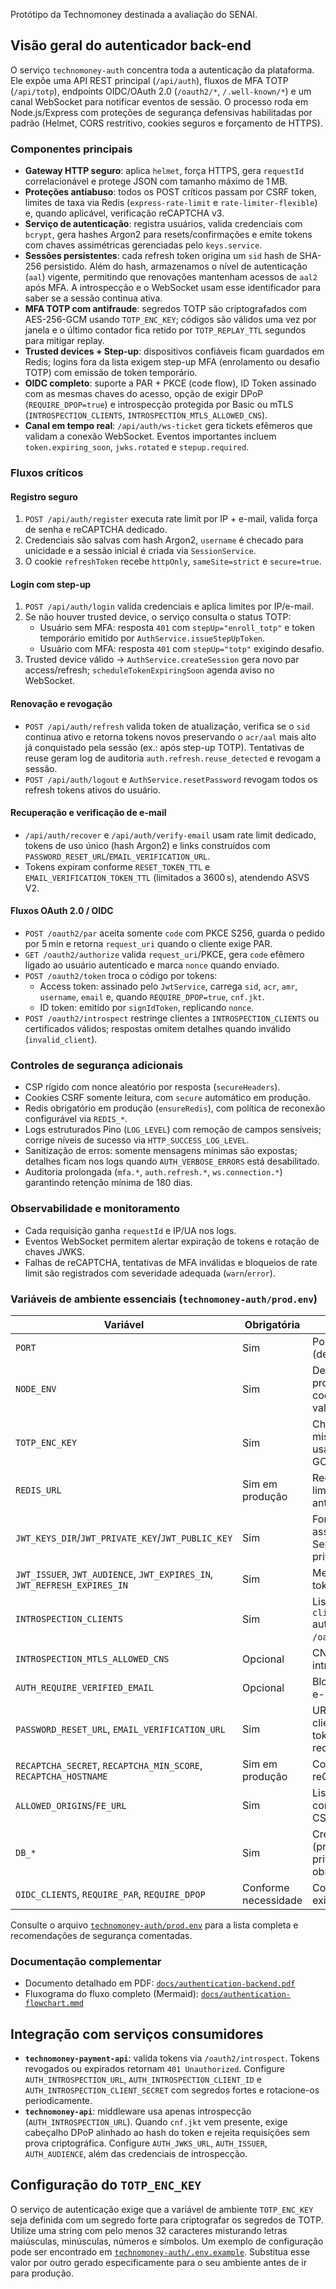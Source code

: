 Protótipo da Technomoney destinada a avaliação do SENAI.

## Visão geral do autenticador back-end

O serviço `technomoney-auth` concentra toda a autenticação da plataforma. Ele
expõe uma API REST principal (`/api/auth`), fluxos de MFA TOTP (`/api/totp`),
endpoints OIDC/OAuth 2.0 (`/oauth2/*`, `/.well-known/*`) e um canal WebSocket
para notificar eventos de sessão. O processo roda em Node.js/Express com
proteções de segurança defensivas habilitadas por padrão (Helmet, CORS
restritivo, cookies seguros e forçamento de HTTPS).

### Componentes principais

- **Gateway HTTP seguro**: aplica `helmet`, força HTTPS, gera `requestId`
  correlacionável e protege JSON com tamanho máximo de 1 MB.
- **Proteções antiabuso**: todos os POST críticos passam por CSRF token, limites
  de taxa via Redis (`express-rate-limit` e `rate-limiter-flexible`) e, quando
  aplicável, verificação reCAPTCHA v3.
- **Serviço de autenticação**: registra usuários, valida credenciais com
  `bcrypt`, gera hashes Argon2 para resets/confirmações e emite tokens com chaves
  assimétricas gerenciadas pelo `keys.service`.
- **Sessões persistentes**: cada refresh token origina um `sid` hash de SHA-256
  persistido. Além do hash, armazenamos o nível de autenticação (`aal`) vigente,
  permitindo que renovações mantenham acessos de `aal2` após MFA. A introspecção
  e o WebSocket usam esse identificador para saber se a sessão continua ativa.
- **MFA TOTP com antifraude**: segredos TOTP são criptografados com AES-256-GCM
  usando `TOTP_ENC_KEY`; códigos são válidos uma vez por janela e o último
  contador fica retido por `TOTP_REPLAY_TTL` segundos para mitigar replay.
- **Trusted devices + Step-up**: dispositivos confiáveis ficam guardados em
  Redis; logins fora da lista exigem step-up MFA (enrolamento ou desafio TOTP)
  com emissão de token temporário.
- **OIDC completo**: suporte a PAR + PKCE (code flow), ID Token assinado com as
  mesmas chaves do acesso, opção de exigir DPoP (`REQUIRE_DPOP=true`) e
  introspecção protegida por Basic ou mTLS (`INTROSPECTION_CLIENTS`,
  `INTROSPECTION_MTLS_ALLOWED_CNS`).
- **Canal em tempo real**: `/api/auth/ws-ticket` gera tickets efêmeros que
  validam a conexão WebSocket. Eventos importantes incluem `token.expiring_soon`,
  `jwks.rotated` e `stepup.required`.

### Fluxos críticos

#### Registro seguro
1. `POST /api/auth/register` executa rate limit por IP + e-mail, valida força de
   senha e reCAPTCHA dedicado.
2. Credenciais são salvas com hash Argon2, `username` é checado para unicidade e
   a sessão inicial é criada via `SessionService`.
3. O cookie `refreshToken` recebe `httpOnly`, `sameSite=strict` e `secure=true`.

#### Login com step-up
1. `POST /api/auth/login` valida credenciais e aplica limites por IP/e-mail.
2. Se não houver trusted device, o serviço consulta o status TOTP:
   - Usuário sem MFA: resposta `401` com `stepUp="enroll_totp"` e token
     temporário emitido por `AuthService.issueStepUpToken`.
   - Usuário com MFA: resposta `401` com `stepUp="totp"` exigindo desafio.
3. Trusted device válido → `AuthService.createSession` gera novo par
   access/refresh; `scheduleTokenExpiringSoon` agenda aviso no WebSocket.

#### Renovação e revogação
- `POST /api/auth/refresh` valida token de atualização, verifica se o `sid`
  continua ativo e retorna tokens novos preservando o `acr/aal` mais alto já
  conquistado pela sessão (ex.: após step-up TOTP). Tentativas de reuse geram log
  de auditoria `auth.refresh.reuse_detected` e revogam a sessão.
- `POST /api/auth/logout` e `AuthService.resetPassword` revogam todos os refresh
  tokens ativos do usuário.

#### Recuperação e verificação de e-mail
- `/api/auth/recover` e `/api/auth/verify-email` usam rate limit dedicado, tokens
  de uso único (hash Argon2) e links construídos com
  `PASSWORD_RESET_URL`/`EMAIL_VERIFICATION_URL`.
- Tokens expiram conforme `RESET_TOKEN_TTL` e `EMAIL_VERIFICATION_TOKEN_TTL`
  (limitados a 3600 s), atendendo ASVS V2.

#### Fluxos OAuth 2.0 / OIDC
- `POST /oauth2/par` aceita somente `code` com PKCE S256, guarda o pedido por
  5 min e retorna `request_uri` quando o cliente exige PAR.
- `GET /oauth2/authorize` valida `request_uri`/PKCE, gera `code` efêmero ligado
  ao usuário autenticado e marca `nonce` quando enviado.
- `POST /oauth2/token` troca o código por tokens:
  - Access token: assinado pelo `JwtService`, carrega `sid`, `acr`, `amr`,
    `username`, `email` e, quando `REQUIRE_DPOP=true`, `cnf.jkt`.
  - ID token: emitido por `signIdToken`, replicando `nonce`.
- `POST /oauth2/introspect` restringe clientes a `INTROSPECTION_CLIENTS` ou
  certificados válidos; respostas omitem detalhes quando inválido (`invalid_client`).

### Controles de segurança adicionais

- CSP rígido com nonce aleatório por resposta (`secureHeaders`).
- Cookies CSRF somente leitura, com `secure` automático em produção.
- Redis obrigatório em produção (`ensureRedis`), com política de reconexão
  configurável via `REDIS_*`.
- Logs estruturados Pino (`LOG_LEVEL`) com remoção de campos sensíveis; corrige
  níveis de sucesso via `HTTP_SUCCESS_LOG_LEVEL`.
- Sanitização de erros: somente mensagens mínimas são expostas; detalhes ficam
  nos logs quando `AUTH_VERBOSE_ERRORS` está desabilitado.
- Auditoria prolongada (`mfa.*`, `auth.refresh.*`, `ws.connection.*`) garantindo
  retenção mínima de 180 dias.

### Observabilidade e monitoramento

- Cada requisição ganha `requestId` e IP/UA nos logs.
- Eventos WebSocket permitem alertar expiração de tokens e rotação de chaves JWKS.
- Falhas de reCAPTCHA, tentativas de MFA inválidas e bloqueios de rate limit são
  registrados com severidade adequada (`warn`/`error`).

### Variáveis de ambiente essenciais (`technomoney-auth/prod.env`)

| Variável | Obrigatória | Finalidade |
| --- | --- | --- |
| `PORT` | Sim | Porta HTTP do serviço (default 4000).
| `NODE_ENV` | Sim | Defina `production` em produção para reforçar cookies, HTTPS e validações.
| `TOTP_ENC_KEY` | Sim | Chave forte (≥32 chars misturando classes) usada para AES-256-GCM dos segredos TOTP.
| `REDIS_URL` | Sim em produção | Redis utilizado por rate limits, trusted devices e antifraude TOTP.
| `JWT_KEYS_DIR`/`JWT_PRIVATE_KEY`/`JWT_PUBLIC_KEY` | Sim | Fonte das chaves que assinam/verificam tokens. Sempre proteja o PEM privado.
| `JWT_ISSUER`, `JWT_AUDIENCE`, `JWT_EXPIRES_IN`, `JWT_REFRESH_EXPIRES_IN` | Sim | Metadados e TTL dos tokens emitidos.
| `INTROSPECTION_CLIENTS` | Sim | Lista `clientId:clientSecret` autorizada a consultar `/oauth2/introspect`.
| `INTROSPECTION_MTLS_ALLOWED_CNS` | Opcional | CNs aceitos quando introspecção usa mTLS.
| `AUTH_REQUIRE_VERIFIED_EMAIL` | Opcional | Bloqueia login até que o e-mail seja confirmado.
| `PASSWORD_RESET_URL`, `EMAIL_VERIFICATION_URL` | Sim | URLs HTTPS da aplicação cliente que recebem tokens de recuperação/confirmação.
| `RECAPTCHA_SECRET`, `RECAPTCHA_MIN_SCORE`, `RECAPTCHA_HOSTNAME` | Sim em produção | Configuração do reCAPTCHA v3.
| `ALLOWED_ORIGINS`/`FE_URL` | Sim | Lista de origens confiáveis para CORS e CSRF.
| `DB_*` | Sim | Credenciais do banco (princípio do menor privilégio, TLS obrigatório).
| `OIDC_CLIENTS`, `REQUIRE_PAR`, `REQUIRE_DPOP` | Conforme necessidade | Controlam clientes OIDC, exigência de PAR e DPoP.

Consulte o arquivo [`technomoney-auth/prod.env`](technomoney-auth/prod.env) para a
lista completa e recomendações de segurança comentadas.

### Documentação complementar

- Documento detalhado em PDF: [`docs/authentication-backend.pdf`](docs/authentication-backend.pdf)
- Fluxograma do fluxo completo (Mermaid): [`docs/authentication-flowchart.mmd`](docs/authentication-flowchart.mmd)

## Integração com serviços consumidores

- **`technomoney-payment-api`**: valida tokens via `/oauth2/introspect`. Tokens
  revogados ou expirados retornam `401 Unauthorized`. Configure `AUTH_INTROSPECTION_URL`,
  `AUTH_INTROSPECTION_CLIENT_ID` e `AUTH_INTROSPECTION_CLIENT_SECRET` com segredos
  fortes e rotacione-os periodicamente.
- **`technomoney-api`**: middleware usa apenas introspecção (`AUTH_INTROSPECTION_URL`).
  Quando `cnf.jkt` vem presente, exige cabeçalho DPoP alinhado ao hash do token e
  rejeita requisições sem prova criptográfica. Configure `AUTH_JWKS_URL`,
  `AUTH_ISSUER`, `AUTH_AUDIENCE`, além das credenciais de introspecção.

## Configuração do `TOTP_ENC_KEY`

O serviço de autenticação exige que a variável de ambiente `TOTP_ENC_KEY` seja
definida com um segredo forte para criptografar os segredos de TOTP. Utilize uma
string com pelo menos 32 caracteres misturando letras maiúsculas, minúsculas,
números e símbolos. Um exemplo de configuração pode ser encontrado em
[`technomoney-auth/.env.example`](technomoney-auth/.env.example). Substitua esse
valor por outro gerado especificamente para o seu ambiente antes de ir para
produção.

